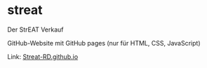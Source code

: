 # streat
Der StrEAT Verkauf

GitHub-Website mit GitHub pages (nur für HTML, CSS, JavaScript)

Link: [Streat-RD.github.io](Streat-RD.github.io)

